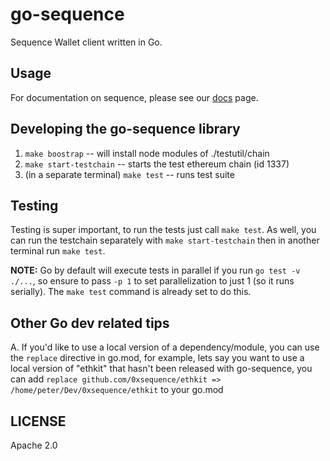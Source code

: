 go-sequence
===========

Sequence Wallet client written in Go.


## Usage

For documentation on sequence, please see our [docs](https://docs.sequence.xyz) page.

## Developing the go-sequence library

1. `make boostrap` -- will install node modules of ./testutil/chain
2. `make start-testchain` -- starts the test ethereum chain (id 1337)
3. (in a separate terminal) `make test` -- runs test suite


## Testing

Testing is super important, to run the tests just call `make test`. As well, you can
run the testchain separately with `make start-testchain` then in another terminal run `make test`.

**NOTE:** Go by default will execute tests in parallel if you run `go test -v ./...`, so ensure to pass `-p 1`
to set parallelization to just 1 (so it runs serially). The `make test` command is already set to do this.


## Other Go dev related tips

A. If you'd like to use a local version of a dependency/module, you can use the `replace` directive in go.mod,
for example, lets say you want to use a local version of "ethkit" that hasn't been released with go-sequence,
you can add `replace github.com/0xsequence/ethkit => /home/peter/Dev/0xsequence/ethkit` to your go.mod


## LICENSE

Apache 2.0

